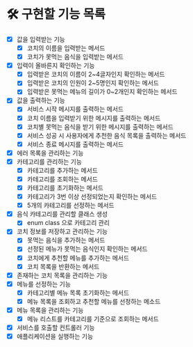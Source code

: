 # 🛠 구현할 기능 목록
* [x] 값을 입력받는 기능
  * [x] 코치의 이름을 입력받는 메서드
  * [x] 코치가 못먹는 음식을 입력받는 메서드
* [x] 입력이 올바른지 확인하는 기능
  * [x] 입력받은 코치의 이름이 2~4글자인지 확인하는 메서드
  * [x] 입력받은 코치의 인원이 2~5명인지 확인하는 메서드 
  * [x] 입력받은 못먹는 메뉴의 길이가 0~2개인지 확인하는 메서드
* [x] 값을 출력하는 기능
  * [x] 서비스 시작 메시지를 출력하는 메서드
  * [x] 코치 이름을 입력받기 위한 메시지를 출력하는 메서드
  * [x] 코치별 못먹는 음식을 받기 위한 메시지를 출력하는 메서드
  * [x] 서비스 성공 시 사용자에게 추천한 음식 목록을 출력하는 메서드
  * [x] 서비스 종료 메시지를 출력하는 메서드
* [x] 에러 목록을 관리하는 기능
* [x] 카테고리를 관리하는 기능
  * [x] 카테고리를 추가하는 메서드
  * [x] 카테고리를 조회하는 메서드
  * [x] 카테고리를 초기화하는 메서드
  * [x] 카테고리가 3번 이상 선정되었는지 확인하는 메서드 
  * [x] 5개의 카테고리를 선정하는 메서드
* [x] 음식 카테고리를 관리할 클래스 생성
  * [x] enum class 으로 카테고리 관리
* [x] 코치 정보를 저장하고 관리하는 기능
  * [x] 못먹는 음식을 추가하는 메서드
  * [x] 선정된 메뉴가 못먹는 음식인지 확인하는 메서드
  * [x] 코치에게 추천할 메뉴를 추가하는 메서드 
  * [x] 코치 목록을 반환하는 메서드 
* [x] 존재하는 코치 목록을 관리하는 기능
* [x] 메뉴를 선정하는 기능
  * [x] 카테고리별 메뉴 목록 초기화하는 메서드
  * [x] 메뉴 목록을 조회하고 추천할 메뉴를 선정하는 메소드
* [x] 메뉴 목록을 관리하는 기능
  * [x] 메뉴 리스트를 카테고리를 기준으로 조회하는 메서드
* [x] 서비스를 호출할 컨트롤러 기능
* [x] 애플리케이션을 실행하는 기능
